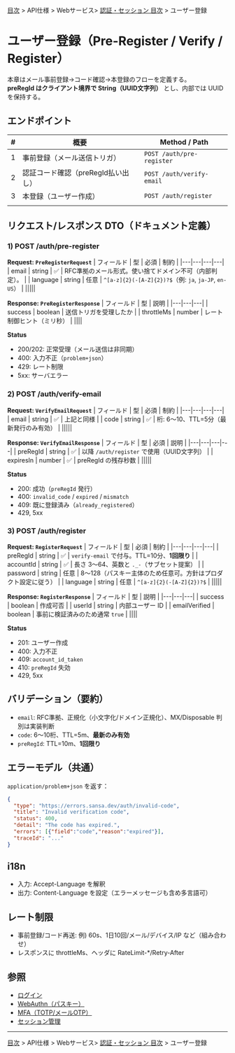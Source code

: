 [目次](../../../目次.md) > API仕様 > Webサービス> [認証・セッション 目次](目次.md) > ユーザー登録
# ユーザー登録（Pre-Register / Verify / Register）

本章はメール事前登録→コード確認→本登録のフローを定義する。  
**preRegId はクライアント境界で String（UUID文字列）** とし、内部では UUID を保持する。

## エンドポイント

| # | 概要 | Method / Path |
|---|---|---|
| 1 | 事前登録（メール送信トリガ） | `POST /auth/pre-register` |
| 2 | 認証コード確認（preRegId払い出し） | `POST /auth/verify-email` |
| 3 | 本登録（ユーザー作成） | `POST /auth/register` |
||||

## リクエスト/レスポンス DTO（ドキュメント定義）

### 1) POST /auth/pre-register

**Request: `PreRegisterRequest`**
| フィールド | 型 | 必須 | 制約 |
|---|---|---|---|
| email | string | ✅ | RFC準拠のメール形式。使い捨てドメイン不可（内部判定）。 |
| language | string | 任意 | `^[a-z]{2}(-[A-Z]{2})?$`（例: `ja`, `ja-JP`, `en-US`） |
|||||

**Response: `PreRegisterResponse`**
| フィールド | 型 | 説明 |
|---|---|---|
| success | boolean | 送信トリガを受理したか |
| throttleMs | number | レート制御ヒント（ミリ秒） |
||||

**Status**
- 200/202: 正常受理（メール送信は非同期）
- 400: 入力不正（`problem+json`）
- 429: レート制限
- 5xx: サーバエラー

### 2) POST /auth/verify-email

**Request: `VerifyEmailRequest`**
| フィールド | 型 | 必須 | 制約 |
|---|---|---|---|
| email | string | ✅ | 上記と同様 |
| code | string | ✅ | 桁: 6〜10、TTL=5分（最新発行のみ有効） |
|||||

**Response: `VerifyEmailResponse`**
| フィールド | 型 | 必須 | 説明 |
|---|---|---|---|
| preRegId | string | ✅ | 以降 `/auth/register` で使用（UUID文字列） |
| expiresIn | number | ✅ | preRegId の残存秒数 |
|||||

**Status**
- 200: 成功（`preRegId` 発行）
- 400: `invalid_code` / `expired` / `mismatch`
- 409: 既に登録済み（`already_registered`）
- 429, 5xx

### 3) POST /auth/register

**Request: `RegisterRequest`**
| フィールド | 型 | 必須 | 制約 |
|---|---|---|---|
| preRegId | string | ✅ | `verify-email` で付与。TTL=10分、**1回限り** |
| accountId | string | ✅ | 長さ 3〜64、英数と `._-`（サブセット提案） |
| password | string | 任意 | 8〜128（パスキー主体のため任意可。方針はプロダクト設定に従う） |
| language | string | 任意 | `^[a-z]{2}(-[A-Z]{2})?$` |
|||||

**Response: `RegisterResponse`**
| フィールド | 型 | 説明 |
|---|---|---|
| success | boolean | 作成可否 |
| userId | string | 内部ユーザー ID |
| emailVerified | boolean | 事前に検証済みのため通常 `true` |
||||

**Status**
- 201: ユーザー作成
- 400: 入力不正
- 409: `account_id_taken`
- 410: `preRegId` 失効
- 429, 5xx

## バリデーション（要約）
- `email`: RFC準拠、正規化（小文字化/ドメイン正規化）、MX/Disposable 判別は実装判断
- `code`: 6〜10桁、TTL=5m、**最新のみ有効**
- `preRegId`: TTL=10m、**1回限り**

## エラーモデル（共通）
`application/problem+json` を返す：
```json
{
  "type": "https://errors.sansa.dev/auth/invalid-code",
  "title": "Invalid verification code",
  "status": 400,
  "detail": "The code has expired.",
  "errors": [{"field":"code","reason":"expired"}],
  "traceId": "..."
}
```

## i18n
- 入力: Accept-Language を解釈
- 出力: Content-Language を設定（エラーメッセージも含め多言語可）

## レート制限
- 事前登録/コード再送: 例) 60s、1日10回/メール/デバイス/IP など（組み合わせ）
- レスポンスに throttleMs、ヘッダに RateLimit-*/Retry-After

## 参照
- [ログイン](02_ログイン.md)
- [WebAuthn（パスキー）](03_WebAuthn.md)
- [MFA（TOTP/メールOTP）](04_MFA.md)
- [セッション管理](05_セッション管理.md)

---
[目次](../../../目次.md) > API仕様 > Webサービス> [認証・セッション 目次](目次.md) > ユーザー登録